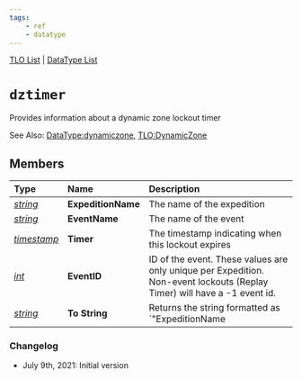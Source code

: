 ```yaml
---
tags:
    - ref
    - datatype
---
```

[TLO List](../top-level-objects/tlo-list.md) | [DataType List](../data-types/datatype-list.md)
# `dztimer`

Provides information about a dynamic zone lockout timer

See Also: [DataType:dynamiczone](./datatype-dynamiczone.md), [TLO:DynamicZone](../top-level-objects/tlo-dynamiczone.md)

## Members

| Type | Name | Description |
| :--- | :--- | :--- |
| [_string_](datatype-string.md) | **ExpeditionName** | The name of the expedition |
| [_string_](datatype-string.md) | **EventName** | The name of the event |
| [_timestamp_](datatype-timestamp.md) | **Timer** | The timestamp indicating when this lockout expires |
| [_int_](datatype-int.md) | **EventID** | ID of the event. These values are only unique per Expedition. Non-event lockouts (Replay Timer) will have a -1 event id. |
| [_string_](datatype-string.md) | **To String** | Returns the string formatted as `"ExpeditionName|EventName"` |

### Changelog

* July 9th, 2021: Initial version
